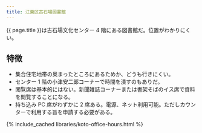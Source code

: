 ```yaml
---
title: 江東区古石場図書館
---
```


{{ page.title }}は古石場文化センター 4 階にある図書館だ。位置がわかりにくい。

## 特徴

* 集合住宅地帯の奥まったところにあるためか、どうも行きにくい。
* センター 1 階の小津安二郎コーナーで時間を潰すのもありだ。
* 閲覧席は基本的にはない。新聞雑誌コーナーまたは書架そばのイス席で資料を閲覧することになる。
* 持ち込み PC 席がわずかに 2 席ある。電源、ネット利用可能。ただしカウンターで利用する旨を申請する必要がある。

{% include_cached libraries/koto-office-hours.html %}
